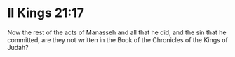 # II Kings 21:17

Now the rest of the acts of Manasseh and all that he did, and the sin that he committed, are they not written in the Book of the Chronicles of the Kings of Judah?
